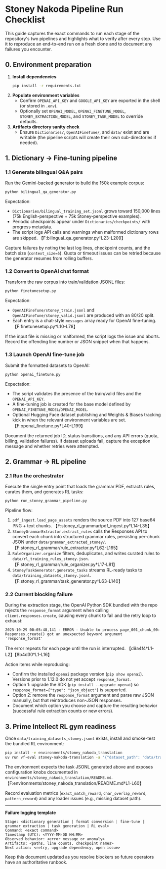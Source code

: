 # Stoney Nakoda Pipeline Run Checklist

This guide captures the exact commands to run each stage of the repository's two pipelines and highlights what to verify after every step. Use it to reproduce an end-to-end run on a fresh clone and to document any failures you encounter.

## 0. Environment preparation

1. **Install dependencies**
   ```bash
   pip install -r requirements.txt
   ```
2. **Populate environment variables**
   - Confirm `OPENAI_API_KEY` and `GOOGLE_API_KEY` are exported in the shell (or stored in `.env`).
   - Optionally set `OPENAI_MODEL`, `OPENAI_FINETUNE_MODEL`, `STONEY_EXTRACTION_MODEL`, and `STONEY_TASK_MODEL` to override defaults.
3. **Artifacts directory sanity check**
   - Ensure `Dictionaries/`, `OpenAIFineTune/`, and `data/` exist and are writable (the pipeline scripts will create their own sub-directories if needed).

## 1. Dictionary → Fine-tuning pipeline

### 1.1 Generate bilingual Q&A pairs

Run the Gemini-backed generator to build the 150k example corpus:
```bash
python bilingual_qa_generator.py
```
Expectation:
- `Dictionaries/bilingual_training_set.jsonl` grows toward 150,000 lines (75k English-perspective + 75k Stoney-perspective examples).
- Periodic checkpoints appear under `Dictionaries/checkpoints/` with progress metadata.
- The script logs API calls and warnings when malformed dictionary rows are skipped. 【F:bilingual_qa_generator.py†L23-L209】

Capture failures by noting the last log lines, checkpoint counts, and the batch size (`context_size=5`). Quota or timeout issues can be retried because the generator resumes from rolling buffers.

### 1.2 Convert to OpenAI chat format

Transform the raw corpus into train/validation JSONL files:
```bash
python finetunesetup.py
```
Expectation:
- `OpenAIFineTune/stoney_train.jsonl` and `OpenAIFineTune/stoney_valid.jsonl` are produced with an 80/20 split.
- Each entry is a chat-style `messages` array ready for OpenAI fine-tuning. 【F:finetunesetup.py†L10-L78】

If the input file is missing or malformed, the script logs the issue and aborts. Record the offending line number or JSON snippet when that happens.

### 1.3 Launch OpenAI fine-tune job

Submit the formatted datasets to OpenAI:
```bash
python openai_finetune.py
```
Expectation:
- The script validates the presence of the train/valid files and the `OPENAI_API_KEY`.
- A fine-tuning job is created for the base model defined by `OPENAI_FINETUNE_MODEL`/`OPENAI_MODEL`.
- Optional Hugging Face dataset publishing and Weights & Biases tracking kick in when the relevant environment variables are set. 【F:openai_finetune.py†L40-L199】

Document the returned job ID, status transitions, and any API errors (quota, billing, validation failures). If dataset uploads fail, capture the exception message and whether retries were attempted.

## 2. Grammar → RL pipeline

### 2.1 Run the orchestrator

Execute the single entry point that loads the grammar PDF, extracts rules, curates them, and generates RL tasks:
```bash
python run_stoney_grammar_pipeline.py
```
Pipeline flow:
1. `pdf_ingest.load_page_assets` renders the source PDF into 127 base64 PNG + text chunks. 【F:stoney_rl_grammar/pdf_ingest.py†L14-L35】
2. `StoneyGrammarExtractor.extract_rules` calls the Responses API to convert each chunk into structured grammar rules, persisting per-chunk JSON under `data/grammar_extracted_stoney/`. 【F:stoney_rl_grammar/rule_extractor.py†L62-L165】
3. `RuleOrganizer.organize` filters, deduplicates, and writes curated rules to `data/rl_training_rules_stoney.json`. 【F:stoney_rl_grammar/rule_organizer.py†L17-L81】
4. `StoneyTaskGenerator.generate_tasks` streams RL-ready tasks to `data/training_datasets_stoney.jsonl`. 【F:stoney_rl_grammar/task_generator.py†L63-L140】

### 2.2 Current blocking failure

During the extraction stage, the OpenAI Python SDK bundled with the repo rejects the `response_format` argument when calling `client.responses.create`, causing every chunk to fail and the retry loop to exhaust:
```
2025-10-29 00:05:48,141 - ERROR - Unable to process page_001_chunk_00: Responses.create() got an unexpected keyword argument 'response_format'
```
The error repeats for each page until the run is interrupted. 【d9a4f4†L1-L2】【8b4d30†L1-L16】

Action items while reproducing:
- Confirm the installed `openai` package version (`pip show openai`). Versions prior to 1.12.0 do not yet accept `response_format`.
- Option 1: upgrade the SDK (`pip install --upgrade openai`) so `response_format={"type": "json_object"}` is supported.
- Option 2: remove the `response_format` argument and parse raw JSON manually, but that reintroduces non-JSON responses.
- Document which option you choose and capture the resulting behavior (successful rule extraction counts or new errors).

## 3. Prime Intellect RL gym readiness

Once `data/training_datasets_stoney.jsonl` exists, install and smoke-test the bundled RL environment:
```bash
pip install -e environments/stoney_nakoda_translation
uv run vf-eval stoney-nakoda-translation -a '{"dataset_path": "data/training_datasets_stoney.jsonl", "max_examples": 50}'
```
The environment expects the task JSONL generated above and exposes configuration knobs documented in `environments/stoney_nakoda_translation/README.md`. 【F:environments/stoney_nakoda_translation/README.md†L1-L60】

Record evaluation metrics (`exact_match_reward`, `char_overlap_reward`, `pattern_reward`) and any loader issues (e.g., missing dataset path).

---

**Failure logging template**
```
Stage: <dictionary generation | format conversion | fine-tune | grammar extraction | task generation | RL eval>
Command: <exact command>
Timestamp (UTC): <YYYY-MM-DD HH:MM>
Observed behavior: <error message or anomaly>
Artifacts: <paths, line counts, checkpoint names>
Next action: <retry, upgrade dependency, open issue>
```
Keep this document updated as you resolve blockers so future operators have an authoritative runbook.
